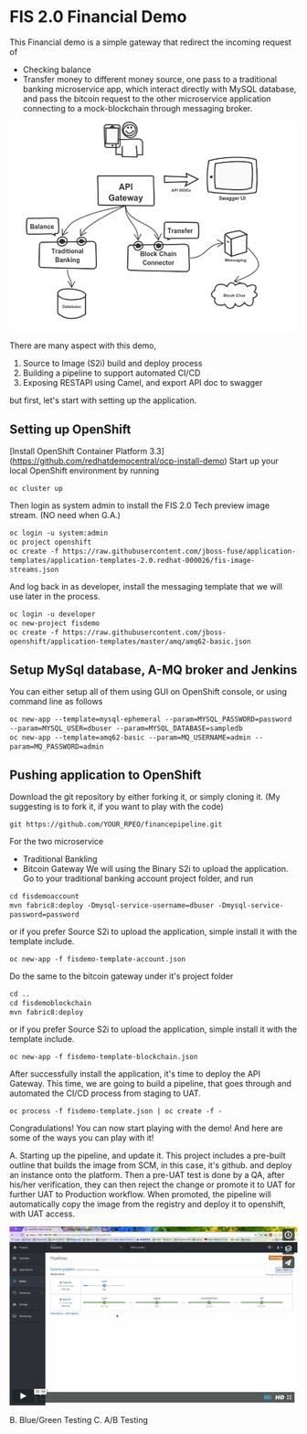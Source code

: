 # FIS 2.0 Financial Demo

This Financial demo is a simple gateway that redirect the incoming request of 
 - Checking balance
 - Transfer money 
to different money source, one pass to a traditional banking microservice app, which interact directly with MySQL database, and pass the bitcoin request to the other microservice application connecting to a mock-blockchain through messaging broker. 

![alt text](images/outline.png "outline")

There are many aspect with this demo, 
1. Source to Image (S2i) build and deploy process
2. Building a pipeline to support automated CI/CD
3. Exposing RESTAPI using Camel, and export API doc to swagger

but first, let's start with setting up the application. 

## Setting up OpenShift 
[Install OpenShift Container Platform 3.3] (https://github.com/redhatdemocentral/ocp-install-demo) 
Start up your local OpenShift environment by running 
	
```
oc cluster up
```

Then login as system admin to install the FIS 2.0 Tech preview image stream. (NO need when G.A.)
	
```
oc login -u system:admin
oc project openshift
oc create -f https://raw.githubusercontent.com/jboss-fuse/application-templates/application-templates-2.0.redhat-000026/fis-image-streams.json
```

And log back in as developer, install the messaging template that we will use later in the process. 

	
```
oc login -u developer
oc new-project fisdemo
oc create -f https://raw.githubusercontent.com/jboss-openshift/application-templates/master/amq/amq62-basic.json
```

## Setup MySql database, A-MQ broker and Jenkins 

You can either setup all of them using GUI on OpenShift console, or using command line as follows

	
```
oc new-app --template=mysql-ephemeral --param=MYSQL_PASSWORD=password --param=MYSQL_USER=dbuser --param=MYSQL_DATABASE=sampledb
oc new-app --template=amq62-basic --param=MQ_USERNAME=admin --param=MQ_PASSWORD=admin
```
## Pushing application to OpenShift 
Download the git repository by either forking it, or simply cloning it. 
(My suggesting is to fork it, if you want to play with the code)
	
```
git https://github.com/YOUR_RPEO/financepipeline.git
```
For the two microservice 
 - Traditional Bankling
 - Bitcoin Gateway
We will using the Binary S2i to upload the application. 
Go to your traditional banking account project folder, and run

	
```
cd fisdemoaccount
mvn fabric8:deploy -Dmysql-service-username=dbuser -Dmysql-service-password=password
```

or if you prefer Source S2i to upload the application, simple install it with the template include. 

```
oc new-app -f fisdemo-template-account.json
```

Do the same to the bitcoin gateway under it's project folder 

	
```
cd ..
cd fisdemoblockchain
mvn fabric8:deploy
```
or if you prefer Source S2i to upload the application, simple install it with the template include. 

```
oc new-app -f fisdemo-template-blockchain.json
```

After successfully install the application, it's time to deploy the API Gateway. This time, we are going to build a pipeline, that goes through and automated the CI/CD process from staging to UAT. 

	
```
oc process -f fisdemo-template.json | oc create -f -
```
Congradulations! You can now start playing with the demo! 
And here are some of the ways you can play with it! 

A. Starting up the pipeline, and update it. 
This project includes a pre-built outline that builds the image from SCM, in this case, it's github. and deploy an instance onto the platform. Then a pre-UAT test is done by a QA, after his/her verification, they can then reject the change or promote it to UAT for further UAT to Production workflow. When promoted, the pipeline will automatically copy the image from the registry and deploy it to openshift, with UAT access. 

[![Alt video](images/video.png)](https://player.vimeo.com/video/196763352)

B. Blue/Green Testing 
C. A/B Testing



